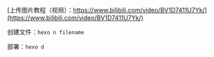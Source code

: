 [上传图片教程（视频）：https://www.bilibili.com/video/BV1D7411U7Yk/](https://www.bilibili.com/video/BV1D7411U7Yk/)

创建文件：`hexo n filename`

部署：`hexo d`
